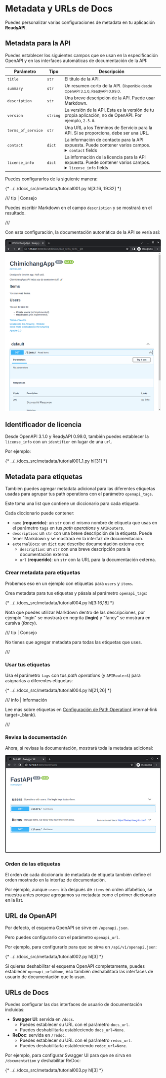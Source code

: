 # Metadata y URLs de Docs

Puedes personalizar varias configuraciones de metadata en tu aplicación **ReadyAPI**.

## Metadata para la API

Puedes establecer los siguientes campos que se usan en la especificación OpenAPI y en las interfaces automáticas de documentación de la API:

| Parámetro | Tipo | Descripción |
|------------|------|-------------|
| `title` | `str` | El título de la API. |
| `summary` | `str` | Un resumen corto de la API. <small>Disponible desde OpenAPI 3.1.0, ReadyAPI 0.99.0.</small> |
| `description` | `str` | Una breve descripción de la API. Puede usar Markdown. |
| `version` | `string` | La versión de la API. Esta es la versión de tu propia aplicación, no de OpenAPI. Por ejemplo, `2.5.0`. |
| `terms_of_service` | `str` | Una URL a los Términos de Servicio para la API. Si se proporciona, debe ser una URL. |
| `contact` | `dict` | La información de contacto para la API expuesta. Puede contener varios campos. <details><summary><code>contact</code> fields</summary><table><thead><tr><th>Parámetro</th><th>Tipo</th><th>Descripción</th></tr></thead><tbody><tr><td><code>name</code></td><td><code>str</code></td><td>El nombre identificativo de la persona/organización de contacto.</td></tr><tr><td><code>url</code></td><td><code>str</code></td><td>La URL que apunta a la información de contacto. DEBE tener el formato de una URL.</td></tr><tr><td><code>email</code></td><td><code>str</code></td><td>La dirección de correo electrónico de la persona/organización de contacto. DEBE tener el formato de una dirección de correo.</td></tr></tbody></table></details> |
| `license_info` | `dict` | La información de la licencia para la API expuesta. Puede contener varios campos. <details><summary><code>license_info</code> fields</summary><table><thead><tr><th>Parámetro</th><th>Tipo</th><th>Descripción</th></tr></thead><tbody><tr><td><code>name</code></td><td><code>str</code></td><td><strong>REQUERIDO</strong> (si se establece un <code>license_info</code>). El nombre de la licencia utilizada para la API.</td></tr><tr><td><code>identifier</code></td><td><code>str</code></td><td>Una expresión de licencia <a href="https://spdx.org/licenses/" class="external-link" target="_blank">SPDX</a> para la API. El campo <code>identifier</code> es mutuamente excluyente del campo <code>url</code>. <small>Disponible desde OpenAPI 3.1.0, ReadyAPI 0.99.0.</small></td></tr><tr><td><code>url</code></td><td><code>str</code></td><td>Una URL a la licencia utilizada para la API. DEBE tener el formato de una URL.</td></tr></tbody></table></details> |

Puedes configurarlos de la siguiente manera:

{* ../../docs_src/metadata/tutorial001.py hl[3:16, 19:32] *}

/// tip | Consejo

Puedes escribir Markdown en el campo `description` y se mostrará en el resultado.

///

Con esta configuración, la documentación automática de la API se vería así:

<img src="/img/tutorial/metadata/image01.png">

## Identificador de licencia

Desde OpenAPI 3.1.0 y ReadyAPI 0.99.0, también puedes establecer la `license_info` con un `identifier` en lugar de una `url`.

Por ejemplo:

{* ../../docs_src/metadata/tutorial001_1.py hl[31] *}

## Metadata para etiquetas

También puedes agregar metadata adicional para las diferentes etiquetas usadas para agrupar tus path operations con el parámetro `openapi_tags`.

Este toma una list que contiene un diccionario para cada etiqueta.

Cada diccionario puede contener:

* `name` (**requerido**): un `str` con el mismo nombre de etiqueta que usas en el parámetro `tags` en tus *path operations* y `APIRouter`s.
* `description`: un `str` con una breve descripción de la etiqueta. Puede tener Markdown y se mostrará en la interfaz de documentación.
* `externalDocs`: un `dict` que describe documentación externa con:
    * `description`: un `str` con una breve descripción para la documentación externa.
    * `url` (**requerido**): un `str` con la URL para la documentación externa.

### Crear metadata para etiquetas

Probemos eso en un ejemplo con etiquetas para `users` y `items`.

Crea metadata para tus etiquetas y pásala al parámetro `openapi_tags`:

{* ../../docs_src/metadata/tutorial004.py hl[3:16,18] *}

Nota que puedes utilizar Markdown dentro de las descripciones, por ejemplo "login" se mostrará en negrita (**login**) y "fancy" se mostrará en cursiva (_fancy_).

/// tip | Consejo

No tienes que agregar metadata para todas las etiquetas que uses.

///

### Usar tus etiquetas

Usa el parámetro `tags` con tus *path operations* (y `APIRouter`s) para asignarlas a diferentes etiquetas:

{* ../../docs_src/metadata/tutorial004.py hl[21,26] *}

/// info | Información

Lee más sobre etiquetas en [Configuración de Path Operation](path-operation-configuration.md#tags){.internal-link target=_blank}.

///

### Revisa la documentación

Ahora, si revisas la documentación, mostrará toda la metadata adicional:

<img src="/img/tutorial/metadata/image02.png">

### Orden de las etiquetas

El orden de cada diccionario de metadata de etiqueta también define el orden mostrado en la interfaz de documentación.

Por ejemplo, aunque `users` iría después de `items` en orden alfabético, se muestra antes porque agregamos su metadata como el primer diccionario en la list.

## URL de OpenAPI

Por defecto, el esquema OpenAPI se sirve en `/openapi.json`.

Pero puedes configurarlo con el parámetro `openapi_url`.

Por ejemplo, para configurarlo para que se sirva en `/api/v1/openapi.json`:

{* ../../docs_src/metadata/tutorial002.py hl[3] *}

Si quieres deshabilitar el esquema OpenAPI completamente, puedes establecer `openapi_url=None`, eso también deshabilitará las interfaces de usuario de documentación que lo usan.

## URLs de Docs

Puedes configurar las dos interfaces de usuario de documentación incluidas:

* **Swagger UI**: servida en `/docs`.
    * Puedes establecer su URL con el parámetro `docs_url`.
    * Puedes deshabilitarla estableciendo `docs_url=None`.
* **ReDoc**: servida en `/redoc`.
    * Puedes establecer su URL con el parámetro `redoc_url`.
    * Puedes deshabilitarla estableciendo `redoc_url=None`.

Por ejemplo, para configurar Swagger UI para que se sirva en `/documentation` y deshabilitar ReDoc:

{* ../../docs_src/metadata/tutorial003.py hl[3] *}
